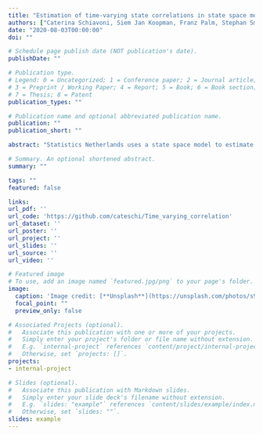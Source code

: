 ```yaml
---
title: "Estimation of time-varying state correlations in state space models"
authors: ["Caterina Schiavoni, Siem Jan Koopman, Franz Palm, Stephan Smeekes and Jan van den Brakel"]
date: "2020-08-03T00:00:00"
doi: ""

# Schedule page publish date (NOT publication's date).
publishDate: ""

# Publication type.
# Legend: 0 = Uncategorized; 1 = Conference paper; 2 = Journal article;
# 3 = Preprint / Working Paper; 4 = Report; 5 = Book; 6 = Book section;
# 7 = Thesis; 8 = Patent
publication_types: ""

# Publication name and optional abbreviated publication name.
publication: ""
publication_short: ""

abstract: "Statistics Netherlands uses a state space model to estimate the Dutch unemployment by using monthly series about the labour force surveys (LFS). More accurate estimates of this variable can be obtained by including auxiliary information in the model, such as the univariate administrative series of claimant counts. Legislative changes and economic crises may affect the relation between survey-based and auxiliary series. This time-changing relationship is captured by a time-varying correlation parameter in the covariance matrix of the transition equation's error terms. We treat the latter parameter as a state variable, which makes the state space model become nonlinear and therefore its estimation by Kalman filtering and maximum likelihood infeasible. We therefore propose an indirect inference approach to estimate the static parameters of the model, which employs cubic splines for the auxiliary model, and a bootstrap filter method to estimate the time-varying correlation together with the other state variables of the model. We conduct a Monte Carlo simulation study that shows that our proposed methodology is able to estimate both the time-constant parameters and the state vector of the model. Empirically we find that the financial crisis of 2008  triggered a deeper and more prolonged deviation between the survey-based and the claimant counts series, than a legislative change in 2015."

# Summary. An optional shortened abstract.
summary: ""

tags: ""
featured: false

links:
url_pdf: ''
url_code: 'https://github.com/cateschi/Time_varying_correlation'
url_dataset: ''
url_poster: ''
url_project: ''
url_slides: ''
url_source: ''
url_video: ''

# Featured image
# To use, add an image named `featured.jpg/png` to your page's folder. 
image:
  caption: 'Image credit: [**Unsplash**](https://unsplash.com/photos/s9CC2SKySJM)'
  focal_point: ""
  preview_only: false

# Associated Projects (optional).
#   Associate this publication with one or more of your projects.
#   Simply enter your project's folder or file name without extension.
#   E.g. `internal-project` references `content/project/internal-project/index.md`.
#   Otherwise, set `projects: []`.
projects:
- internal-project

# Slides (optional).
#   Associate this publication with Markdown slides.
#   Simply enter your slide deck's filename without extension.
#   E.g. `slides: "example"` references `content/slides/example/index.md`.
#   Otherwise, set `slides: ""`.
slides: example
---
```



